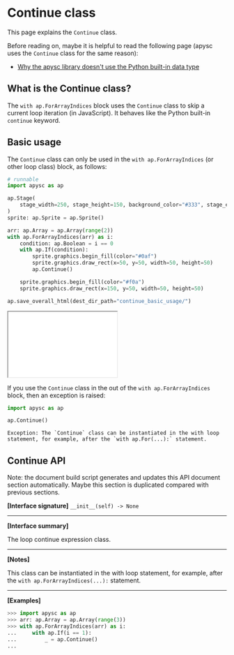# Continue class

This page explains the `Continue` class.

Before reading on, maybe it is helpful to read the following page (apysc uses the `Continue` class for the same reason):

- [Why the apysc library doesn't use the Python built-in data type](why_apysc_doesnt_use_python_builtin_data_type.md)

## What is the Continue class?

The `with ap.ForArrayIndices` block uses the `Continue` class to skip a current loop iteration (in JavaScript). It behaves like the Python built-in `continue` keyword.

## Basic usage

The `Continue` class can only be used in the `with ap.ForArrayIndices` (or other loop class) block, as follows:

```py
# runnable
import apysc as ap

ap.Stage(
    stage_width=250, stage_height=150, background_color="#333", stage_elem_id="stage"
)
sprite: ap.Sprite = ap.Sprite()

arr: ap.Array = ap.Array(range(2))
with ap.ForArrayIndices(arr) as i:
    condition: ap.Boolean = i == 0
    with ap.If(condition):
        sprite.graphics.begin_fill(color="#0af")
        sprite.graphics.draw_rect(x=50, y=50, width=50, height=50)
        ap.Continue()

    sprite.graphics.begin_fill(color="#f0a")
    sprite.graphics.draw_rect(x=150, y=50, width=50, height=50)

ap.save_overall_html(dest_dir_path="continue_basic_usage/")
```

<iframe src="static/continue_basic_usage/index.html" width="250" height="150"></iframe>

If you use the `Continue` class in the out of the `with ap.ForArrayIndices` block, then an exception is raised:

```py
import apysc as ap

ap.Continue()
```

```
Exception: The `Continue` class can be instantiated in the with loop statement, for example, after the `with ap.For(...):` statement.
```


## Continue API

<!-- Docstring: apysc._loop._continue.Continue.__init__ -->

<span class="inconspicuous-txt">Note: the document build script generates and updates this API document section automatically. Maybe this section is duplicated compared with previous sections.</span>

**[Interface signature]** `__init__(self) -> None`<hr>

**[Interface summary]**

The loop continue expression class.<hr>

**[Notes]**

This class can be instantiated in the with loop statement, for example, after the `with ap.ForArrayIndices(...):` statement.<hr>

**[Examples]**

```py
>>> import apysc as ap
>>> arr: ap.Array = ap.Array(range(3))
>>> with ap.ForArrayIndices(arr) as i:
...     with ap.If(i == 1):
...         _ = ap.Continue()
...
```